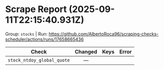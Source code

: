 # Scrape Report (2025-09-11T22:15:40.931Z)

Group: `stocks`  |  Run: https://github.com/AlbertoRoca96/scraping-checks-scheduler/actions/runs/17658665436

| Check | Changed | Keys | Error |
|---|:---:|:--|:--|
| `stock_ntdoy_global_quote` | — |  |  |
